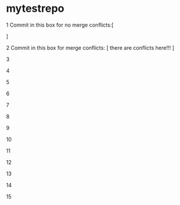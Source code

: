 # mytestrepo

1
Commit in this box for no merge conflicts:[



]

2
Commit in this box for merge conflicts: [ there are conflicts here!!!
]

3

4

5

6

7

8

9

10

11

12

13

14

15
